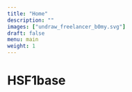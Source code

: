 ```yaml
---
title: "Home"
description: ""
images: ["undraw_freelancer_b0my.svg"]
draft: false
menu: main
weight: 1
---
```


<h1>HSF1base</h1>